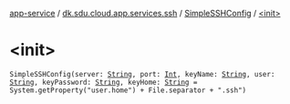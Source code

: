 [app-service](../../index.md) / [dk.sdu.cloud.app.services.ssh](../index.md) / [SimpleSSHConfig](index.md) / [&lt;init&gt;](./-init-.md)

# &lt;init&gt;

`SimpleSSHConfig(server: `[`String`](https://kotlinlang.org/api/latest/jvm/stdlib/kotlin/-string/index.html)`, port: `[`Int`](https://kotlinlang.org/api/latest/jvm/stdlib/kotlin/-int/index.html)`, keyName: `[`String`](https://kotlinlang.org/api/latest/jvm/stdlib/kotlin/-string/index.html)`, user: `[`String`](https://kotlinlang.org/api/latest/jvm/stdlib/kotlin/-string/index.html)`, keyPassword: `[`String`](https://kotlinlang.org/api/latest/jvm/stdlib/kotlin/-string/index.html)`, keyHome: `[`String`](https://kotlinlang.org/api/latest/jvm/stdlib/kotlin/-string/index.html)` = System.getProperty("user.home") + File.separator + ".ssh")`